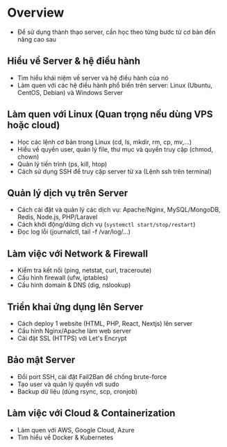 # Overview
- Để sử dụng thành thạo server, cần học theo từng bước từ cơ bản đến nâng cao sau
## Hiểu về Server & hệ điều hành
- Tìm hiểu khái niệm về server và hệ điều hành của nó
- Làm quen với các hệ điều hành phổ biến trên server: Linux (Ubuntu, CentOS, Debian) và Windows Server

## Làm quen với Linux (Quan trọng nếu dùng VPS hoặc cloud)
- Học các lệnh cơ bản trong Linux (cd, ls, mkdir, rm, cp, mv,...)
- Hiểu về quyền user, quản lý file, thư mục và quyền truy cập (chmod, chown)
- Quản lý tiến trình (ps, kill, htop)
- Cách sử dụng SSH để truy cập server từ xa (Lệnh ssh trên terminal)

## Quản lý dịch vụ trên Server
- Cách cài đặt và quản lý các dịch vụ: Apache/Nginx, MySQL/MongoDB, Redis, Node.js, PHP/Laravel
- Cách khởi động/dừng dịch vụ (`systemctl start/stop/restart`)
- Đọc log lỗi (journalctl, tail -f /var/log/...)

## Làm việc với Network & Firewall
- Kiểm tra kết nối (ping, netstat, curl, traceroute)
- Cấu hình firewall (ufw, iptables)
- Cấu hình domain & DNS (dig, nslookup)

## Triển khai ứng dụng lên Server
- Cách deploy 1 website (HTML, PHP, React, Nextjs) lên server
- Cấu hình Nginx/Apache làm web server
- Cài đặt SSL (HTTPS) với Let's Encrypt

## Bảo mật Server
- Đổi port SSH, cài đặt Fail2Ban để chống brute-force
- Tạo user và quản lý quyền với sudo
- Backup dữ liệu (dùng rsync, scp, cronjob)

## Làm việc với Cloud & Containerization
- Làm quen với AWS, Google Cloud, Azure
- Tìm hiểu về Docker & Kubernetes
